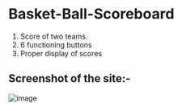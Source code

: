 # Basket-Ball-Scoreboard
1. Score of two teams.
2. 6 functioning buttons
3. Proper display of scores

## Screenshot of the site:-

![image](https://user-images.githubusercontent.com/86122364/199954957-fc1702df-abee-4a25-a713-288c81eed45c.png)
